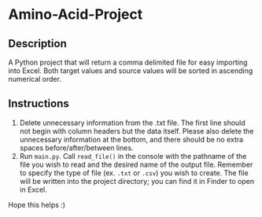 # Amino-Acid-Project

## Description

A Python project that will return a comma delimited file for easy importing into Excel. Both target values and source values will be sorted in ascending numerical order. 

## Instructions

1. Delete unnecessary information from the .txt file. The first line should not begin with column headers but the data itself. Please also delete the unnecessary information at the bottom, and there should be no extra spaces before/after/between lines. 
2. Run `main.py`. Call `read_file()` in the console with the pathname of the file you wish to read and the desired name of the output file. Remember to specify the type of file (ex. `.txt` or `.csv`) you wish to create. The file will be written into the project directory; you can find it in Finder to open in Excel. 

Hope this helps :)

